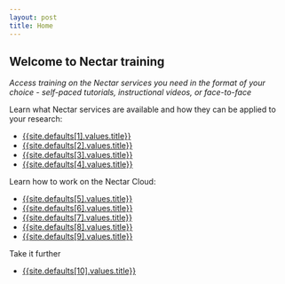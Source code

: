 ```yaml
---
layout: post
title: Home
---
```


## Welcome to **Nectar training**

_Access training on the Nectar services you need in the format of your choice - self-paced tutorials, instructional videos, or face-to-face_

Learn what Nectar services are available and how they can be applied to your research:

* [{{site.defaults[1].values.title}}]({{site.defaults[1].values.docpath}})
* [{{site.defaults[2].values.title}}]({{site.defaults[2].values.docpath}})
* [{{site.defaults[3].values.title}}]({{site.defaults[3].values.docpath}})
* [{{site.defaults[4].values.title}}]({{site.defaults[4].values.docpath}})

Learn how to work on the Nectar Cloud:

* [{{site.defaults[5].values.title}}]({{site.defaults[5].values.docpath}})
* [{{site.defaults[6].values.title}}]({{site.defaults[6].values.docpath}})
* [{{site.defaults[7].values.title}}]({{site.defaults[7].values.docpath}})
* [{{site.defaults[8].values.title}}]({{site.defaults[8].values.docpath}})
* [{{site.defaults[9].values.title}}]({{site.defaults[9].values.docpath}})

Take it further

* [{{site.defaults[10].values.title}}]({{site.defaults[10].values.docpath}})

